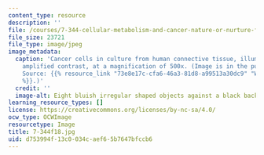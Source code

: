 ```yaml
---
content_type: resource
description: ''
file: /courses/7-344-cellular-metabolism-and-cancer-nature-or-nurture-fall-2018/d753994f13c0034caef65b7647bfccb6_7-344f18.jpg
file_size: 23721
file_type: image/jpeg
image_metadata:
  caption: 'Cancer cells in culture from human connective tissue, illuminated by darkfield
    amplified contrast, at a magnification of 500x. (Image is in the public domain.
    Source: {{% resource_link "73e8e17c-cfa6-46a3-81d8-a99513a30dc9" "Wikimedia Commons"
    %}}.)'
  credit: ''
  image-alt: Eight bluish irregular shaped objects against a black background.
learning_resource_types: []
license: https://creativecommons.org/licenses/by-nc-sa/4.0/
ocw_type: OCWImage
resourcetype: Image
title: 7-344f18.jpg
uid: d753994f-13c0-034c-aef6-5b7647bfccb6
---
```

